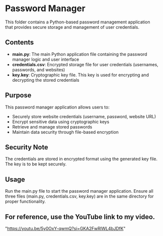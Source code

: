 # Password Manager
This folder contains a Python-based password management application that provides secure storage and management of user credentials.
## Contents
- **main.py**: The main Python application file containing the password manager logic and user interface
- **credentials.csv**: Encrypted storage file for user credentials (usernames, passwords, and websites)
- **key.key**: Cryptographic key file. This key is used for encrypting and decrypting the stored credentials
## Purpose
This password manager application allows users to:
- Securely store website credentials (username, password, website URL)
- Encrypt sensitive data using cryptographic keys
- Retrieve and manage stored passwords
- Maintain data security through file-based encryption
## Security Note
The credentials are stored in encrypted format using the generated key file. The key is to be kept securely.

## Usage
Run the main.py file to start the password manager application. Ensure all three files (main.py, credentials.csv, key.key) are in the same directory for proper functionality.

## For reference, use the YouTube link to my video.
"https://youtu.be/5y0OxY-qwmQ?si=GKA2FwRIWL4bJDfK"
